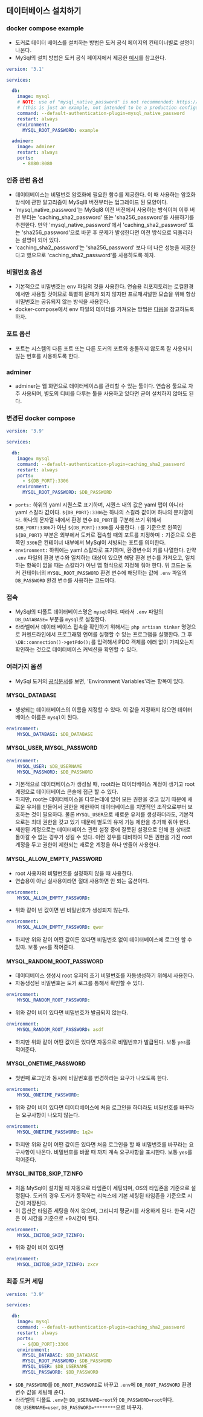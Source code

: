 ## 데이터베이스 설치하기

### docker compose example
- 도커로 데이터 베이스를 설치하는 방법은 도커 공식 페이지의 컨테이너별로 설명이 나온다.
- MySql의 설치 방법은 도커 공식 페이지에서 제공한 [예시](https://hub.docker.com/_/mysql)를 참고한다.
```yml
version: '3.1'

services:

  db:
    image: mysql
    # NOTE: use of "mysql_native_password" is not recommended: https://dev.mysql.com/doc/refman/8.0/en/upgrading-from-previous-series.html#upgrade-caching-sha2-password
    # (this is just an example, not intended to be a production configuration)
    command: --default-authentication-plugin=mysql_native_password
    restart: always
    environment:
      MYSQL_ROOT_PASSWORD: example

  adminer:
    image: adminer
    restart: always
    ports:
      - 8080:8080
```

### 인증 관련 옵션
- 데이터베이스는 비밀번호 암호화에 필요한 함수를 제공한다. 이 때 사용하는 암호화 방식에 관한 알고리즘이 MySql8 버전부터는 업그레이드 된 모양이다.
- 'mysql_native_password'는 MySql8 이전 버전에서 사용하는 방식이며 이후 버전 부터는 'caching_sha2_password' 또는 'sha256_password'를 사용하기를 추천한다. 만약 'mysql_native_password'에서 'caching_sha2_password' 또는 'sha256_password'으로 바꾼 후 문제가 발생한다면 이전 방식으로 되돌리라는 설명이 되어 있다.
- 'caching_sha2_password'는 'sha256_password' 보다 더 나은 성능을 제공한다고 했으므로 'caching_sha2_password'를 사용하도록 하자.

### 비밀번호 옵션
- 기본적으로 비밀번호는 env 파일의 것을 사용한다. 연습용 리포지토리는 로컬환경에서만 사용할 것이므로 특별히 문제가 되지 않지만 프로패셔널한 모습을 위해 항상 비밀번호는 공유되지 않는 방식을 사용한다.
- docker-compose에서 env 파일의 데이터를 가져오는 방법은 [다음](https://docs.docker.com/compose/environment-variables/set-environment-variables/#additional-information)을 참고하도록 하자.

### 포트 옵션
- 포트는 시스템의 다른 포트 또는 다른 도커의 포트와 충돌하지 않도록 잘 사용되지 않는 번호를 사용하도록 한다.

### adminer
- adminer는 웹 화면으로 데이터베이스를 관리할 수 있는 툴이다. 연습용 툴으로 자주 사용되며, 별도의 디비를 다루는 툴을 사용하고 있다면 굳이 설치하지 않아도 된다.

### 변경된 docker compose
```yml
version: '3.9'

services:

  db:
    image: mysql
    command: --default-authentication-plugin=caching_sha2_password
    restart: always
    ports:
      - ${DB_PORT}:3306
    environment:
      MYSQL_ROOT_PASSWORD: $DB_PASSWORD
```

- `ports:` 하위의 yaml 시퀀스로 표기하며, 시퀀스 내의 값은 yaml 맵이 아니라 yaml 스칼라 값이다. `${DB_PORT}:3306`는 하나의 스칼라 값이며 하나의 문자열이다. 하나의 문자열 내에서 환경 변수 `DB_PORT`를 구분해 쓰기 위해서 `$DB_PORT:3306`가 아닌 `${DB_PORT}:3306`를 사용한다. `:`를 기준으로 왼쪽인 `${DB_PORT}` 부분은 외부에서 도커로 접속할 때의 포트를 지정하며 `:` 기준으로 오른쪽인 `3306`은 컨테이너 내부에서 MySql이 서빙되는 포트를 의미한다.
- `environment:` 하위에는 yaml 스칼라로 표기하며, 환경변수의 키를 나열한다. 만약 `.env` 파일의 환경 변수와 일치하는 대상이 있으면 해당 환경 변수를 가져오고, 일치하는 항목이 없을 때는 스칼라가 아닌 맵 형식으로 지정해 줘야 한다. 위 코드는 도커 컨테이너의 `MYSQL_ROOT_PASSWORD` 환경 변수에 해당하는 값에 `.env` 파일의 `DB_PASSWORD` 환경 변수를 사용하는 코드이다.

### 접속
- MySql의 디폴트 데이터베이스명은 `mysql`이다. 따라서 `.env` 파일의 `DB_DATABASE=` 부분을 `mysql`로 설정한다.
- 라라벨에서 데이터 베이스 접속을 확인하기 위해서는 `php artisan tinker` 명령으로 커멘드라인에서 프로그래밍 언어를 실행할 수 있는 프로그램을 실행한다. 그 후 `\DB::connection()->getPdo();`를 입력해서 PDO 객체를 에러 없이 가져오는지 확인하는 것으로 데이터베이스 커넥션을 확인할 수 있다.

### 여러가지 옵션
- MySql 도커의 [공식문서](https://hub.docker.com/_/mysql)를 보면, 'Environment Variables'라는 항목이 있다.

#### MYSQL_DATABASE
- 생성되는 데이터베이스의 이름을 지정할 수 있다. 이 값을 지정하지 않으면 데이터베이스 이름은 `mysql`이 된다.
```yml
environment:
    MYSQL_DATABASE: $DB_DATABASE
```

#### MYSQL_USER, MYSQL_PASSWORD
```yml
environment:
    MYSQL_USER: $DB_USERNAME
    MYSQL_PASSWORD: $DB_PASSWORD
```
- 기본적으로 데이터베이스가 생성될 때, root라는 데이터베이스 계정이 생기고 root 계정으로 데이터베이스 콘솔에 접근 할 수 있다.
- 하지만, root는 데이터베이스을 다루는데에 있어 모든 권한을 갖고 있기 때문에 새로운 유저를 만들어서 권한을 제한하여 데이터베이스를 치명적인 조작으로부터 보호하는 것이 필요하다. 물론 `MYSQL_USER`으로 새로운 유저를 생성하더라도, 기본적으로는 최대 권한을 갖고 있기 때문에 별도의 유저 기능 제한을 추가해 줘야 한다.
- 제한된 계정으로는 데이터베이스 관련 설정 중에 잘못된 설정으로 인해 원 상태로 돌아갈 수 없는 경우가 생길 수 있다. 이런 경우를 대비하여 모든 권한을 가진 root 계정을 두고 권한이 제한되는 새로운 계정을 하나 만들어 사용한다.

#### MYSQL_ALLOW_EMPTY_PASSWORD
- root 사용자의 비밀번호를 설정하지 않을 때 사용한다.
- 연습용이 아닌 실사용이라면 절대 사용하면 안 되는 옵션이다.
```yml
environment:
    MYSQL_ALLOW_EMPTY_PASSWORD: 
```
- 위와 같이 빈 값이면 빈 비밀번호가 생성되지 않는다.
```yml
environment:
    MYSQL_ALLOW_EMPTY_PASSWORD: qwer
```
- 하지만 위와 같이 어떤 값이든 있다면 비밀번호 없이 데이터베이스에 로그인 할 수 있따. 보통 `yes`를 적어준다.

#### MYSQL_RANDOM_ROOT_PASSWORD
- 데이터베이스 생성시 root 유저의 초기 비밀번호를 자동생성하기 위해서 사용한다.
- 자동생성된 비밀번호는 도커 로그를 통해서 확인할 수 있다.
```yml
environment:
    MYSQL_RANDOM_ROOT_PASSWORD:
```
- 위와 같이 비어 있다면 비밀번호가 발급되지 않는다.
```yml
environment:
    MYSQL_RANDOM_ROOT_PASSWORD: asdf
```
- 하지만 위와 같이 어떤 값이든 있다면 자동으로 비밀번호가 발급된다. 보통 `yes`를 적어준다.

#### MYSQL_ONETIME_PASSWORD
- 첫번째 로그인과 동시에 비밀번호를 변경하라는 요구가 나오도록 한다.
```yml
environment:
    MYSQL_ONETIME_PASSWORD:
```
- 위와 같이 비어 있다면 데이터베이스에 처음 로그인을 하더라도 비밀번호를 바꾸라는 요구사항이 나오지 않는다.
```yml
environment:
    MYSQL_ONETIME_PASSWORD: 1q2w
```
- 하지만 위와 같이 어떤 값이든 있다면 처음 로그인을 할 때 비밀번호를 바꾸라는 요구사항이 나온다. 비밀번호를 바꿀 때 까지 계속 요구사항을 표시한다. 보통 `yes`를 적어준다.

#### MYSQL_INITDB_SKIP_TZINFO
- 처음 MySql이 설치될 때 자동으로 타임존이 세팅되며, OS의 타임존을 기준으로 설정된다. 도커의 경우 도커가 동작하는 리눅스에 기본 세팅된 타임존을 기준으로 시간이 저장된다.
- 이 옵션은 타임존 세팅을 하지 않으며, 그리니치 평균시를 사용하게 된다. 한국 시간은 이 시간을 기준으로 +9시간이 된다.
```yml
environment:
    MYSQL_INITDB_SKIP_TZINFO:
```
- 위와 같이 비어 있다면 

```yml
environment:
    MYSQL_INITDB_SKIP_TZINFO: zxcv
```

### 최종 도커 세팅
```yml
version: '3.9'

services:

  db:
    image: mysql
    command: --default-authentication-plugin=caching_sha2_password
    restart: always
    ports:
      - ${DB_PORT}:3306
    environment:
      MYSQL_DATABASE: $DB_DATABASE
      MYSQL_ROOT_PASSWORD: $DB_PASSWORD
      MYSQL_USER: $DB_USERNAME
      MYSQL_PASSWORD: $DB_PASSWORD
```
- `$DB_PASSWORD`를 `DB_ROOT_PASSWORD`로 바꾸고 `.env`에 `DB_ROOT_PASSWORD` 환경 변수 값을 세팅해 준다.
- 라라벨의 디폴트 `.env`는 `DB_USERNAME=root`와 `DB_PASSWORD=root`이다. `DB_USERNAME=user`, `DB_PASSWORD=********`으로 바꾸자.
